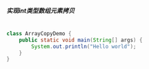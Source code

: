 ##### 实现int类型数组元素拷贝

```java

class ArrayCopyDemo {
    public static void main(String[] args) {
        System.out.println("Hello world");
    }
}

```

